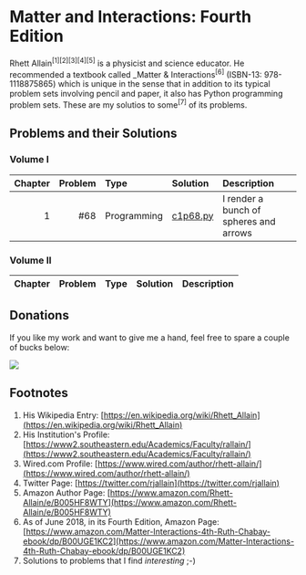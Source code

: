 # Matter and Interactions: Fourth Edition

Rhett Allain<sup>\[1\]\[2\]\[3\]\[4\]\[5\]</sup> is a physicist and science educator. He recommended a textbook called _Matter & Interactions<sup>\[6\]</sup> (ISBN-13: 978-1118875865) which is unique in the sense that in addition to its typical problem sets involving pencil and paper, it also has Python programming problem sets. These are my solutios to some<sup>\[7\]</sup> of its problems.

## Problems and their Solutions

### Volume I

|__Chapter__|__Problem__|__Type__|__Solution__|__Description__|
|----------:|----------:|:-------|:-----------|:--------------|
| 1 | #68 | Programming | [c1p68.py](./vol1/ch1/c1p68.py) | I render a bunch of spheres and arrows |

### Volume II

|__Chapter__|__Problem__|__Type__|__Solution__|__Description__|
|----------:|----------:|:-------|:-----------|:--------------|

## Donations

If you like my work and want to give me a hand, feel free to spare a couple of bucks below:

<a href="https://patreon.com/gaussian"><img src="https://c5.patreon.com/external/logo/become_a_patron_button.png" /></a>

## Footnotes

1. His Wikipedia Entry: [https://en.wikipedia.org/wiki/Rhett_Allain](https://en.wikipedia.org/wiki/Rhett_Allain)
2. His Institution's Profile: [https://www2.southeastern.edu/Academics/Faculty/rallain/](https://www2.southeastern.edu/Academics/Faculty/rallain/)
3. Wired.com Profile: [https://www.wired.com/author/rhett-allain/](https://www.wired.com/author/rhett-allain/)
4. Twitter Page: [https://twitter.com/rjallain](https://twitter.com/rjallain)
5. Amazon Author Page: [https://www.amazon.com/Rhett-Allain/e/B005HF8WTY](https://www.amazon.com/Rhett-Allain/e/B005HF8WTY)
6. As of June 2018, in its Fourth Edition, Amazon Page: [https://www.amazon.com/Matter-Interactions-4th-Ruth-Chabay-ebook/dp/B00UGE1KC2](https://www.amazon.com/Matter-Interactions-4th-Ruth-Chabay-ebook/dp/B00UGE1KC2)
7. Solutions to problems that I find _interesting_ ;-)
